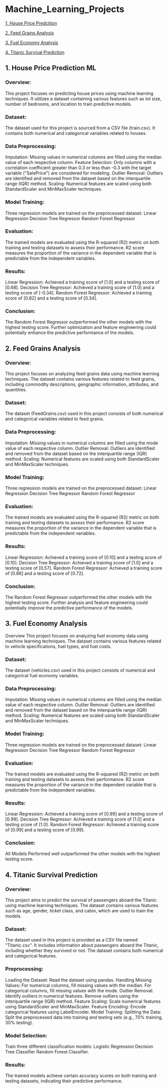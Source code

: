 # Machine_Learning_Projects

[1. House Price Predcition](https://github.com/Santhoshkumar1701/Machine_Learning_Projects/edit/main/README.md#house-price-prediction-ml)

[2. Feed Grains Analysis](https://github.com/Santhoshkumar1701/Machine_Learning_Projects/edit/main/README.md#feed-grains-analysis)

[3. Fuel Economy Analysis](https://github.com/Santhoshkumar1701/Machine_Learning_Projects/edit/main/README.md#3-fuel-economy-analysis)

[4. Titanic Survival Prediction](https://github.com/Santhoshkumar1701/Machine_Learning_Projects/edit/main/README.md#4-titanic-survival-prediction)

## 1. House Price Prediction ML
### Overview:
This project focuses on predicting house prices using machine learning techniques. It utilizes a dataset containing various features such as lot size, number of bedrooms, and location to train predictive models.

### Dataset:
The dataset used for this project is sourced from a CSV file (train.csv). It contains both numerical and categorical variables related to houses.

### Data Preprocessing:
Imputation: Missing values in numerical columns are filled using the median value of each respective column.
Feature Selection: Only columns with a correlation coefficient greater than 0.3 or less than -0.3 with the target variable ("SalePrice") are considered for modeling.
Outlier Removal: Outliers are identified and removed from the dataset based on the interquartile range (IQR) method.
Scaling: Numerical features are scaled using both StandardScaler and MinMaxScaler techniques.
### Model Training:
Three regression models are trained on the preprocessed dataset:
Linear Regression
Decision Tree Regressor
Random Forest Regressor
### Evaluation:
The trained models are evaluated using the R-squared (R2) metric on both training and testing datasets to assess their performance.
R2 score measures the proportion of the variance in the dependent variable that is predictable from the independent variables.
### Results: 
Linear Regression: Achieved a training score of [1.0] and a testing score of [0.68].
Decision Tree Regressor: Achieved a training score of [1.0] and a testing score of [-0.34].
Random Forest Regressor: Achieved a training score of [0.82] and a testing score of [0.34].
### Conclusion:
The Random Forest Regressor outperformed the other models with the highest testing score. Further optimization and feature engineering could potentially enhance the predictive performance of the models.



## 2. Feed Grains Analysis
### Overview:
This project focuses on analyzing feed grains data using machine learning techniques. The dataset contains various features related to feed grains, including commodity descriptions, geographic information, attributes, and quantities.

### Dataset:
The dataset (FeedGrains.csv) used in this project consists of both numerical and categorical variables related to feed grains.

### Data Preprocessing:
Imputation: Missing values in numerical columns are filled using the mode value of each respective column.
Outlier Removal: Outliers are identified and removed from the dataset based on the interquartile range (IQR) method.
Scaling: Numerical features are scaled using both StandardScaler and MinMaxScaler techniques.
### Model Training:
Three regression models are trained on the preprocessed dataset:
Linear Regression
Decision Tree Regressor
Random Forest Regressor
### Evaluation:
The trained models are evaluated using the R-squared (R2) metric on both training and testing datasets to assess their performance.
R2 score measures the proportion of the variance in the dependent variable that is predictable from the independent variables.
### Results:
Linear Regression: Achieved a training score of [0.10] and a testing score of [0.10].
Decision Tree Regressor: Achieved a training score of [1.0] and a testing score of [0.57].
Random Forest Regressor: Achieved a training score of [0.86] and a testing score of [0.72].
### Conclusion:
The Random Forest Regressor outperformed the other models with the highest testing score. Further analysis and feature engineering could potentially improve the predictive performance of the models.


## 3. Fuel Economy Analysis
Overview
This project focuses on analyzing fuel economy data using machine learning techniques. The dataset contains various features related to vehicle specifications, fuel types, and fuel costs.

### Dataset:
The dataset (vehicles.csv) used in this project consists of numerical and categorical fuel economy variables.

### Data Preprocessing:
Imputation: Missing values in numerical columns are filled using the median value of each respective column.
Outlier Removal: Outliers are identified and removed from the dataset based on the interquartile range (IQR) method.
Scaling: Numerical features are scaled using both StandardScaler and MinMaxScaler techniques.
### Model Training:
Three regression models are trained on the preprocessed dataset:
Linear Regression
Decision Tree Regressor
Random Forest Regressor
### Evaluation:
The trained models are evaluated using the R-squared (R2) metric on both training and testing datasets to assess their performance.
R2 score measures the proportion of the variance in the dependent variable that is predictable from the independent variables.
### Results:
Linear Regression: Achieved a training score of [0.99] and a testing score of [0.99].
Decision Tree Regressor: Achieved a training score of [1.0] and a testing score of [1.0].
Random Forest Regressor: Achieved a training score of [0.99] and a testing score of [0.99].
### Conclusion:
All Models Performed well outperformed the other models with the highest testing score.


## 4. Titanic Survival Prediction
### Overview:
This project aims to predict the survival of passengers aboard the Titanic using machine learning techniques. The dataset contains various features such as age, gender, ticket class, and cabin, which are used to train the models.

### Dataset:
The dataset used in this project is provided as a CSV file named "Titanic.csv".
It includes information about passengers aboard the Titanic, including whether they survived or not.
The dataset contains both numerical and categorical features.
### Preprocessing:
Loading the Dataset: Read the dataset using pandas.
Handling Missing Values:
For numerical columns, fill missing values with the median.
For categorical columns, fill missing values with the mode.
Outlier Removal:
Identify outliers in numerical features.
Remove outliers using the interquartile range (IQR) method.
Feature Scaling:
Scale numerical features using StandardScaler and MinMaxScaler.
Feature Encoding:
Encode categorical features using LabelEncoder.
Model Training:
Splitting the Data: Split the preprocessed data into training and testing sets (e.g., 70% training, 30% testing).
### Model Selection:
Train three different classification models:
Logistic Regression
Decision Tree Classifier
Random Forest Classifier.
### Results:
The trained models achieve certain accuracy scores on both training and testing datasets, indicating their predictive performance.
